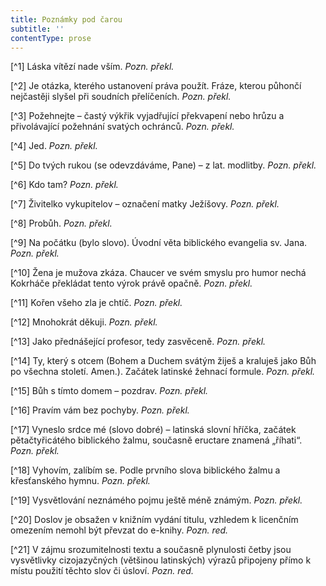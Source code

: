 ```yaml
---
title: Poznámky pod čarou
subtitle: ''
contentType: prose
---
```


<section>

[^1] Láska vítězí nade vším. _Pozn. překl._

[^2] Je otázka, kterého ustanovení práva použít. Fráze, kterou půhončí nejčastěji slyšel při soudních přelíčeních. _Pozn. překl._

[^3] Požehnejte – častý výkřik vyjadřující překvapení nebo hrůzu a přivolávající požehnání svatých ochránců. _Pozn. překl._

[^4] Jed. _Pozn. překl._

[^5] Do tvých rukou (se odevzdáváme, Pane) – z lat. modlitby. _Pozn. překl._

[^6] Kdo tam? _Pozn. překl._

[^7] Živitelko vykupitelov – označení matky Ježíšovy. _Pozn. překl._

[^8] Probůh. _Pozn. překl._

[^9] Na počátku (bylo slovo). Úvodní věta biblického evangelia sv. Jana. _Pozn. překl._

[^10] Žena je mužova zkáza. Chaucer ve svém smyslu pro humor nechá Kokrháče překládat tento výrok právě opačně. _Pozn. překl._

[^11] Kořen všeho zla je chtíč. _Pozn. překl._

[^12] Mnohokrát děkuji. _Pozn. překl._

[^13] Jako přednášející profesor, tedy zasvěceně. _Pozn. překl._

[^14] Ty, který s otcem (Bohem a Duchem svátým žiješ a kraluješ jako Bůh po všechna století. Amen.). Začátek latinské žehnací formule. _Pozn. překl._

[^15] Bůh s tímto domem – pozdrav. _Pozn. překl._

[^16] Pravím vám bez pochyby. _Pozn. překl._

[^17] Vyneslo srdce mé (slovo dobré) – latinská slovní hříčka, začátek pětačtyřicátého biblického žalmu, současně eructare znamená „říhati“. _Pozn. překl._

[^18] Vyhovím, zalíbím se. Podle prvního slova biblického žalmu a křesťanského hymnu. _Pozn. překl._

[^19] Vysvětlování neznámého pojmu ještě méně známým. _Pozn. překl._

[^20] Doslov je obsažen v knižním vydání titulu, vzhledem k licenčním omezením nemohl být převzat do e-knihy. _Pozn. red._

[^21] V zájmu srozumitelnosti textu a současně plynulosti četby jsou vysvětlivky cizojazyčných (většinou latinských) výrazů připojeny přímo k místu použití těchto slov či úsloví. _Pozn. red._

</section>
